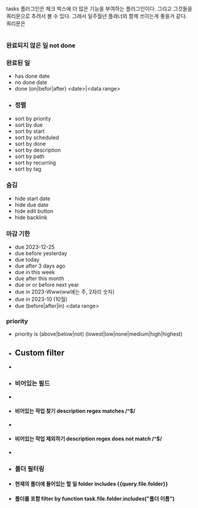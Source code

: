 tasks 플러그인은 체크 박스에 더 많은 기능을 부여하는 플러그인이다. 그리고 그것들을 쿼리문으로 추려서 볼 수 있다. 그래서 일주월년 플래너와 함께 쓰이는게 좋을거 같다. 쿼리문은 

```tasks
```

### 완료되지 않은 일 not done 
### 완료된 일 
- has done date 
- no done date 
- done (on|befor|after) \<date>|\<data range> 
- ### 정렬 
- sort by priority 
- sort by due 
- sort by start 
- sort by scheduled 
- sort by done 
- sort by description 
- sort by path 
- sort by recurring 
- sort by tag 
### 숨김 
- hide start date 
- hide due date 
- hide edit button 
- hide backlink 
### 마감 기한 
- due 2023-12-25
- due before yesterday 
- due today 
- due after 3 days ago 
- due in this week 
- due after this month
- due or or before next year
- due in 2023-Www(ww에는 주, 2자리 숫자) 
- due in 2023-10 (10월) 
- due (before|after|in) \<data range> 
### priority 
- priority is (above|below|not) (lowest|low|none|medium|high|highest) 
- ## Custom filter 
- 
- ### 비어있는 필드 
- 
- #### 비어있는 작업 찾기 description regex matches /^$/ 
- 
- #### 비어있는 작업 제외하기 description regex does not match /^$/ 
- 
- ### 폴더 필터링 
- #### 현재의 폴더에 들어있는 할 일 folder includes {{query.file.folder}} 
- #### 폴더를 포함 filter by function task.file.folder.includes("폴더 이름")
